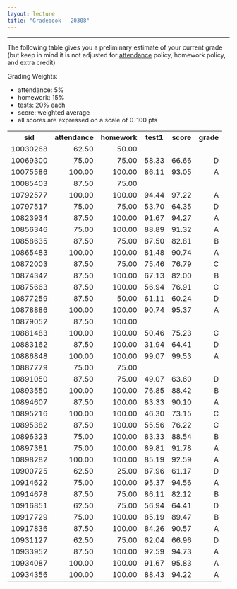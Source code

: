```yaml
---
layout: lecture
title: "Gradebook - 20308"
---
```


-----

The following table gives you a preliminary estimate of your current grade (but keep in mind it is not adjusted for <a href="syllabus#attendance-policy">attendance</a> policy, <a name="syllabus#hw-policy">homework</a> policy, and extra credit)

Grading Weights:

- attendance: 5%
- homework: 15%
- tests: 20% each
- score: weighted average
- all scores are expressed on a scale of 0-100 pts

<!-- html table generated in R 3.2.3 by xtable 1.8-2 package -->
<!-- Fri Feb 26 15:09:19 2016 -->
<table >
<tr> <th> sid </th> <th> attendance </th> <th> homework </th> <th> test1 </th> <th> score </th> <th> grade </th>  </tr>
  <tr> <td align="right"> 10030268 </td> <td align="right"> 62.50 </td> <td align="right"> 50.00 </td> <td align="right">  </td> <td align="right">  </td> <td align="right">  </td> </tr>
  <tr> <td align="right"> 10069300 </td> <td align="right"> 75.00 </td> <td align="right"> 75.00 </td> <td align="right"> 58.33 </td> <td align="right"> 66.66 </td> <td align="right"> D </td> </tr>
  <tr> <td align="right"> 10075586 </td> <td align="right"> 100.00 </td> <td align="right"> 100.00 </td> <td align="right"> 86.11 </td> <td align="right"> 93.05 </td> <td align="right"> A </td> </tr>
  <tr> <td align="right"> 10085403 </td> <td align="right"> 87.50 </td> <td align="right"> 75.00 </td> <td align="right">  </td> <td align="right">  </td> <td align="right">  </td> </tr>
  <tr> <td align="right"> 10792577 </td> <td align="right"> 100.00 </td> <td align="right"> 100.00 </td> <td align="right"> 94.44 </td> <td align="right"> 97.22 </td> <td align="right"> A </td> </tr>
  <tr> <td align="right"> 10797517 </td> <td align="right"> 75.00 </td> <td align="right"> 75.00 </td> <td align="right"> 53.70 </td> <td align="right"> 64.35 </td> <td align="right"> D </td> </tr>
  <tr> <td align="right"> 10823934 </td> <td align="right"> 87.50 </td> <td align="right"> 100.00 </td> <td align="right"> 91.67 </td> <td align="right"> 94.27 </td> <td align="right"> A </td> </tr>
  <tr> <td align="right"> 10856346 </td> <td align="right"> 75.00 </td> <td align="right"> 100.00 </td> <td align="right"> 88.89 </td> <td align="right"> 91.32 </td> <td align="right"> A </td> </tr>
  <tr> <td align="right"> 10858635 </td> <td align="right"> 87.50 </td> <td align="right"> 75.00 </td> <td align="right"> 87.50 </td> <td align="right"> 82.81 </td> <td align="right"> B </td> </tr>
  <tr> <td align="right"> 10865483 </td> <td align="right"> 100.00 </td> <td align="right"> 100.00 </td> <td align="right"> 81.48 </td> <td align="right"> 90.74 </td> <td align="right"> A </td> </tr>
  <tr> <td align="right"> 10872003 </td> <td align="right"> 87.50 </td> <td align="right"> 75.00 </td> <td align="right"> 75.46 </td> <td align="right"> 76.79 </td> <td align="right"> C </td> </tr>
  <tr> <td align="right"> 10874342 </td> <td align="right"> 87.50 </td> <td align="right"> 100.00 </td> <td align="right"> 67.13 </td> <td align="right"> 82.00 </td> <td align="right"> B </td> </tr>
  <tr> <td align="right"> 10875663 </td> <td align="right"> 87.50 </td> <td align="right"> 100.00 </td> <td align="right"> 56.94 </td> <td align="right"> 76.91 </td> <td align="right"> C </td> </tr>
  <tr> <td align="right"> 10877259 </td> <td align="right"> 87.50 </td> <td align="right"> 50.00 </td> <td align="right"> 61.11 </td> <td align="right"> 60.24 </td> <td align="right"> D </td> </tr>
  <tr> <td align="right"> 10878886 </td> <td align="right"> 100.00 </td> <td align="right"> 100.00 </td> <td align="right"> 90.74 </td> <td align="right"> 95.37 </td> <td align="right"> A </td> </tr>
  <tr> <td align="right"> 10879052 </td> <td align="right"> 87.50 </td> <td align="right"> 100.00 </td> <td align="right">  </td> <td align="right">  </td> <td align="right">  </td> </tr>
  <tr> <td align="right"> 10881483 </td> <td align="right"> 100.00 </td> <td align="right"> 100.00 </td> <td align="right"> 50.46 </td> <td align="right"> 75.23 </td> <td align="right"> C </td> </tr>
  <tr> <td align="right"> 10883162 </td> <td align="right"> 87.50 </td> <td align="right"> 100.00 </td> <td align="right"> 31.94 </td> <td align="right"> 64.41 </td> <td align="right"> D </td> </tr>
  <tr> <td align="right"> 10886848 </td> <td align="right"> 100.00 </td> <td align="right"> 100.00 </td> <td align="right"> 99.07 </td> <td align="right"> 99.53 </td> <td align="right"> A </td> </tr>
  <tr> <td align="right"> 10887779 </td> <td align="right"> 75.00 </td> <td align="right"> 75.00 </td> <td align="right">  </td> <td align="right">  </td> <td align="right">  </td> </tr>
  <tr> <td align="right"> 10891050 </td> <td align="right"> 87.50 </td> <td align="right"> 75.00 </td> <td align="right"> 49.07 </td> <td align="right"> 63.60 </td> <td align="right"> D </td> </tr>
  <tr> <td align="right"> 10893550 </td> <td align="right"> 100.00 </td> <td align="right"> 100.00 </td> <td align="right"> 76.85 </td> <td align="right"> 88.42 </td> <td align="right"> B </td> </tr>
  <tr> <td align="right"> 10894607 </td> <td align="right"> 87.50 </td> <td align="right"> 100.00 </td> <td align="right"> 83.33 </td> <td align="right"> 90.10 </td> <td align="right"> A </td> </tr>
  <tr> <td align="right"> 10895216 </td> <td align="right"> 100.00 </td> <td align="right"> 100.00 </td> <td align="right"> 46.30 </td> <td align="right"> 73.15 </td> <td align="right"> C </td> </tr>
  <tr> <td align="right"> 10895382 </td> <td align="right"> 87.50 </td> <td align="right"> 100.00 </td> <td align="right"> 55.56 </td> <td align="right"> 76.22 </td> <td align="right"> C </td> </tr>
  <tr> <td align="right"> 10896323 </td> <td align="right"> 75.00 </td> <td align="right"> 100.00 </td> <td align="right"> 83.33 </td> <td align="right"> 88.54 </td> <td align="right"> B </td> </tr>
  <tr> <td align="right"> 10897381 </td> <td align="right"> 75.00 </td> <td align="right"> 100.00 </td> <td align="right"> 89.81 </td> <td align="right"> 91.78 </td> <td align="right"> A </td> </tr>
  <tr> <td align="right"> 10898282 </td> <td align="right"> 100.00 </td> <td align="right"> 100.00 </td> <td align="right"> 85.19 </td> <td align="right"> 92.59 </td> <td align="right"> A </td> </tr>
  <tr> <td align="right"> 10900725 </td> <td align="right"> 62.50 </td> <td align="right"> 25.00 </td> <td align="right"> 87.96 </td> <td align="right"> 61.17 </td> <td align="right"> D </td> </tr>
  <tr> <td align="right"> 10914622 </td> <td align="right"> 75.00 </td> <td align="right"> 100.00 </td> <td align="right"> 95.37 </td> <td align="right"> 94.56 </td> <td align="right"> A </td> </tr>
  <tr> <td align="right"> 10914678 </td> <td align="right"> 87.50 </td> <td align="right"> 75.00 </td> <td align="right"> 86.11 </td> <td align="right"> 82.12 </td> <td align="right"> B </td> </tr>
  <tr> <td align="right"> 10916851 </td> <td align="right"> 62.50 </td> <td align="right"> 75.00 </td> <td align="right"> 56.94 </td> <td align="right"> 64.41 </td> <td align="right"> D </td> </tr>
  <tr> <td align="right"> 10917729 </td> <td align="right"> 75.00 </td> <td align="right"> 100.00 </td> <td align="right"> 85.19 </td> <td align="right"> 89.47 </td> <td align="right"> B </td> </tr>
  <tr> <td align="right"> 10917836 </td> <td align="right"> 87.50 </td> <td align="right"> 100.00 </td> <td align="right"> 84.26 </td> <td align="right"> 90.57 </td> <td align="right"> A </td> </tr>
  <tr> <td align="right"> 10931127 </td> <td align="right"> 62.50 </td> <td align="right"> 75.00 </td> <td align="right"> 62.04 </td> <td align="right"> 66.96 </td> <td align="right"> D </td> </tr>
  <tr> <td align="right"> 10933952 </td> <td align="right"> 87.50 </td> <td align="right"> 100.00 </td> <td align="right"> 92.59 </td> <td align="right"> 94.73 </td> <td align="right"> A </td> </tr>
  <tr> <td align="right"> 10934087 </td> <td align="right"> 100.00 </td> <td align="right"> 100.00 </td> <td align="right"> 91.67 </td> <td align="right"> 95.83 </td> <td align="right"> A </td> </tr>
  <tr> <td align="right"> 10934356 </td> <td align="right"> 100.00 </td> <td align="right"> 100.00 </td> <td align="right"> 88.43 </td> <td align="right"> 94.22 </td> <td align="right"> A </td> </tr>
   </table>
